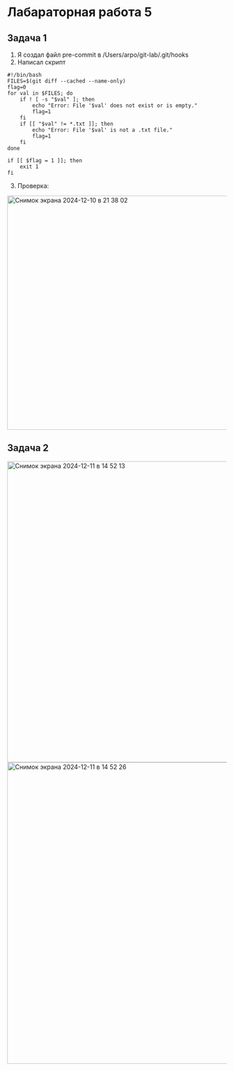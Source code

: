 # Лабараторная работа 5
## Задача 1
1. Я создал файл pre-commit в /Users/arpo/git-lab/.git/hooks
2. Написал скрипт
```
#!/bin/bash
FILES=$(git diff --cached --name-only)
flag=0
for val in $FILES; do
	if ! [ -s "$val" ]; then
		echo "Error: File '$val' does not exist or is empty."
		flag=1
	fi
	if [[ "$val" != *.txt ]]; then
        echo "Error: File '$val' is not a .txt file."
        flag=1
    fi
done

if [[ $flag = 1 ]]; then
	exit 1
fi
```
3. Проверка:
<img width="536" alt="Снимок экрана 2024-12-10 в 21 38 02" src="https://github.com/user-attachments/assets/ed695b05-978c-4a13-a761-4eab69356230">

## Задача 2

<img width="689" alt="Снимок экрана 2024-12-11 в 14 52 13" src="https://github.com/user-attachments/assets/18547f95-0c58-4c38-90f7-9a005ec1487e">
<img width="690" alt="Снимок экрана 2024-12-11 в 14 52 26" src="https://github.com/user-attachments/assets/7eeada6b-057d-4409-a1ca-2b178a5253bf">
